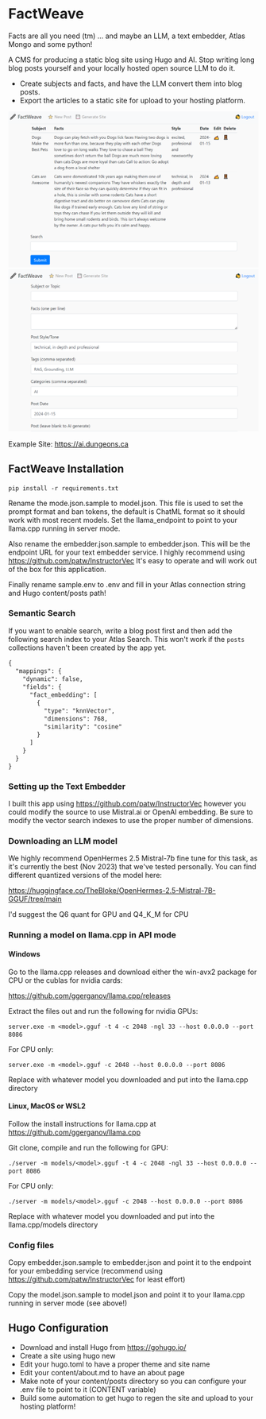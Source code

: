 # FactWeave

Facts are all you need (tm) ... and maybe an LLM, a text embedder, Atlas Mongo and some python!

A CMS for producing a static blog site using Hugo and AI. Stop writing long blog posts yourself and your locally hosted open source LLM to do it.

* Create subjects and facts, and have the LLM convert them into blog posts.  
* Export the articles to a static site for upload to your hosting platform.

![FactWeave UI Screenshot](images/ui.png)
![Factweave New Post](images/newpost.png)

Example Site:  https://ai.dungeons.ca

## FactWeave Installation

```
pip install -r requirements.txt
```

Rename the mode.json.sample to model.json.  This file is used to set the prompt format and ban tokens, the default is ChatML format so it should work with most recent models.  Set the llama_endpoint to point to your llama.cpp running in server mode.

Also rename the embedder.json.sample to embedder.json.  This will be the endpoint URL for your text embedder service.  I highly recommend using https://github.com/patw/InstructorVec  It's easy to operate and will work out of the box for this application.

Finally rename sample.env to .env and fill in your Atlas connection string and Hugo content/posts path!

### Semantic Search

If you want to enable search, write a blog post first and then add the following search index to your Atlas Search.  This won't work if the ```posts``` collections haven't been created by the app yet.

```
{
  "mappings": {
    "dynamic": false,
    "fields": {
      "fact_embedding": [
        {
          "type": "knnVector",
          "dimensions": 768,
          "similarity": "cosine"
        }
      ]
    }
  }
}
```

### Setting up the Text Embedder

I built this app using https://github.com/patw/InstructorVec however you could modify the source to use Mistral.ai or OpenAI embedding.  Be sure to modify the vector search indexes to use the proper number of dimensions.  

### Downloading an LLM model

We highly recommend OpenHermes 2.5 Mistral-7b fine tune for this task, as it's currently the best (Nov 2023) that
we've tested personally.  You can find different quantized versions of the model here:

https://huggingface.co/TheBloke/OpenHermes-2.5-Mistral-7B-GGUF/tree/main

I'd suggest the Q6 quant for GPU and Q4_K_M for CPU

### Running a model on llama.cpp in API mode

#### Windows

Go to the llama.cpp releases and download either the win-avx2 package for CPU or the cublas for nvidia cards:

https://github.com/ggerganov/llama.cpp/releases

Extract the files out and run the following for nvidia GPUs:
```
server.exe -m <model>.gguf -t 4 -c 2048 -ngl 33 --host 0.0.0.0 --port 8086
```

For CPU only:
```
server.exe -m <model>.gguf -c 2048 --host 0.0.0.0 --port 8086
```

Replace <model> with whatever model you downloaded and put into the llama.cpp directory

#### Linux, MacOS or WSL2
 
Follow the install instructions for llama.cpp at https://github.com/ggerganov/llama.cpp

Git clone, compile and run the following for GPU:
```
./server -m models/<model>.gguf -t 4 -c 2048 -ngl 33 --host 0.0.0.0 --port 8086
```

For CPU only:
```
./server -m models/<model>.gguf -c 2048 --host 0.0.0.0 --port 8086
```

Replace <model> with whatever model you downloaded and put into the llama.cpp/models directory

### Config files

Copy embedder.json.sample to embedder.json and point it to the endpoint for your embedding service (recommend using https://github.com/patw/InstructorVec for least effort)

Copy the model.json.sample to model.json and point it to your llama.cpp running in server mode (see above!)

## Hugo Configuration

* Download and install Hugo from https://gohugo.io/ 
* Create a site using hugo new <site>
* Edit your hugo.toml to have a proper theme and site name
* Edit your content/about.md to have an about page
* Make note of your content/posts directory so you can configure your .env file to point to it (CONTENT variable)
* Build some automation to get hugo to regen the site and upload to your hosting platform!